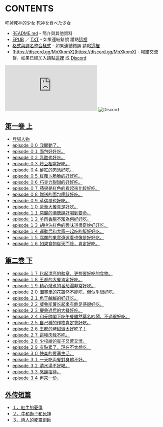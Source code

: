 # CONTENTS

吃掉死神的少女
死神を食べた少女


- [README.md](README.md) - 簡介與其他資料
- [EPUB](https://gitlab.com/demonovel/epub-txt/blob/master/dmzj_out/%E5%90%83%E6%8E%89%E6%AD%BB%E7%A5%9E%E7%9A%84%E5%B0%91%E5%A5%B3.epub) ／ [TXT](https://gitlab.com/demonovel/epub-txt/blob/master/dmzj_out/out/%E5%90%83%E6%8E%89%E6%AD%BB%E7%A5%9E%E7%9A%84%E5%B0%91%E5%A5%B3.out.txt) - 如果連結錯誤 請點[這裡](https://gitlab.com/demonovel/epub-txt/tree/master)
- [格式與譯名整合樣式](https://github.com/bluelovers/node-novel/blob/master/lib/locales/%E5%90%83%E6%8E%89%E6%AD%BB%E7%A5%9E%E7%9A%84%E5%B0%91%E5%A5%B3.ts) - 如果連結錯誤 請點[這裡](https://github.com/bluelovers/node-novel/tree/master/lib/locales)
- [https://discord.gg/MnXkpmX](https://discord.gg/MnXkpmX) - 報錯交流群，如果已經加入請點[這裡](https://discordapp.com/channels/467794087769014273/467794088285175809) 或 [Discord](https://discordapp.com/channels/@me)


![導航目錄](https://chart.apis.google.com/chart?cht=qr&chs=150x150&chl=https://gitee.com/bluelovers/novel/blob/master/dmzj/吃掉死神的少女/導航目錄.md)  ![Discord](https://chart.apis.google.com/chart?cht=qr&chs=150x150&chl=https://discord.gg/MnXkpmX)




## [第一卷 上](00000_%E7%AC%AC%E4%B8%80%E5%8D%B7%20%E4%B8%8A)

- [登場人物](00000_%E7%AC%AC%E4%B8%80%E5%8D%B7%20%E4%B8%8A/00010_%E7%99%BB%E5%A0%B4%E4%BA%BA%E7%89%A9.txt)
- [episode ００ 我開動了。](00000_%E7%AC%AC%E4%B8%80%E5%8D%B7%20%E4%B8%8A/00020_episode%20%EF%BC%90%EF%BC%90%20%E6%88%91%E9%96%8B%E5%8B%95%E4%BA%86%E3%80%82.txt)
- [episode ０１ 面包好好吃。](00000_%E7%AC%AC%E4%B8%80%E5%8D%B7%20%E4%B8%8A/00030_episode%20%EF%BC%90%EF%BC%91%20%E9%9D%A2%E5%8C%85%E5%A5%BD%E5%A5%BD%E5%90%83%E3%80%82.txt)
- [episode ０２ 乳酪也好吃。](00000_%E7%AC%AC%E4%B8%80%E5%8D%B7%20%E4%B8%8A/00040_episode%20%EF%BC%90%EF%BC%92%20%E4%B9%B3%E9%85%AA%E4%B9%9F%E5%A5%BD%E5%90%83%E3%80%82.txt)
- [episode ０３ 炒豆相當好吃。](00000_%E7%AC%AC%E4%B8%80%E5%8D%B7%20%E4%B8%8A/00050_episode%20%EF%BC%90%EF%BC%93%20%E7%82%92%E8%B1%86%E7%9B%B8%E7%95%B6%E5%A5%BD%E5%90%83%E3%80%82.txt)
- [episode ０４ 鮮紅的肉派好吃。](00000_%E7%AC%AC%E4%B8%80%E5%8D%B7%20%E4%B8%8A/00060_episode%20%EF%BC%90%EF%BC%94%20%E9%AE%AE%E7%B4%85%E7%9A%84%E8%82%89%E6%B4%BE%E5%A5%BD%E5%90%83%E3%80%82.txt)
- [episode ０５ 紅蘿卜脆脆的好好吃。](00000_%E7%AC%AC%E4%B8%80%E5%8D%B7%20%E4%B8%8A/00070_episode%20%EF%BC%90%EF%BC%95%20%E7%B4%85%E8%98%BF%E5%8D%9C%E8%84%86%E8%84%86%E7%9A%84%E5%A5%BD%E5%A5%BD%E5%90%83%E3%80%82.txt)
- [episode ０６ 巧克力甜甜的好好吃。](00000_%E7%AC%AC%E4%B8%80%E5%8D%B7%20%E4%B8%8A/00080_episode%20%EF%BC%90%EF%BC%96%20%E5%B7%A7%E5%85%8B%E5%8A%9B%E7%94%9C%E7%94%9C%E7%9A%84%E5%A5%BD%E5%A5%BD%E5%90%83%E3%80%82.txt)
- [episode ０７ 蘋果是紅色的看起來比較好吃。](00000_%E7%AC%AC%E4%B8%80%E5%8D%B7%20%E4%B8%8A/00090_episode%20%EF%BC%90%EF%BC%97%20%E8%98%8B%E6%9E%9C%E6%98%AF%E7%B4%85%E8%89%B2%E7%9A%84%E7%9C%8B%E8%B5%B7%E4%BE%86%E6%AF%94%E8%BC%83%E5%A5%BD%E5%90%83%E3%80%82.txt)
- [episode ０８ 贈送的面包應該好吃。](00000_%E7%AC%AC%E4%B8%80%E5%8D%B7%20%E4%B8%8A/00100_episode%20%EF%BC%90%EF%BC%98%20%E8%B4%88%E9%80%81%E7%9A%84%E9%9D%A2%E5%8C%85%E6%87%89%E8%A9%B2%E5%A5%BD%E5%90%83%E3%80%82.txt)
- [episode ０９ 草偶爾也好吃。](00000_%E7%AC%AC%E4%B8%80%E5%8D%B7%20%E4%B8%8A/00110_episode%20%EF%BC%90%EF%BC%99%20%E8%8D%89%E5%81%B6%E7%88%BE%E4%B9%9F%E5%A5%BD%E5%90%83%E3%80%82.txt)
- [episode １０ 豪華大餐真是好吃。](00000_%E7%AC%AC%E4%B8%80%E5%8D%B7%20%E4%B8%8A/00120_episode%20%EF%BC%91%EF%BC%90%20%E8%B1%AA%E8%8F%AF%E5%A4%A7%E9%A4%90%E7%9C%9F%E6%98%AF%E5%A5%BD%E5%90%83%E3%80%82.txt)
- [episode １１ 惡魔的酒聴說好喝到要命。](00000_%E7%AC%AC%E4%B8%80%E5%8D%B7%20%E4%B8%8A/00130_episode%20%EF%BC%91%EF%BC%91%20%E6%83%A1%E9%AD%94%E7%9A%84%E9%85%92%E8%81%B4%E8%AA%AA%E5%A5%BD%E5%96%9D%E5%88%B0%E8%A6%81%E5%91%BD%E3%80%82.txt)
- [episode １２ 羊肉香腸不知為何好好吃。](00000_%E7%AC%AC%E4%B8%80%E5%8D%B7%20%E4%B8%8A/00140_episode%20%EF%BC%91%EF%BC%92%20%E7%BE%8A%E8%82%89%E9%A6%99%E8%85%B8%E4%B8%8D%E7%9F%A5%E7%82%BA%E4%BD%95%E5%A5%BD%E5%A5%BD%E5%90%83%E3%80%82.txt)
- [episode １３ 胡桃沾紅色的醬味道很奇妙好好吃。](00000_%E7%AC%AC%E4%B8%80%E5%8D%B7%20%E4%B8%8A/00150_episode%20%EF%BC%91%EF%BC%93%20%E8%83%A1%E6%A1%83%E6%B2%BE%E7%B4%85%E8%89%B2%E7%9A%84%E9%86%AC%E5%91%B3%E9%81%93%E5%BE%88%E5%A5%87%E5%A6%99%E5%A5%BD%E5%A5%BD%E5%90%83%E3%80%82.txt)
- [episode １４ 運動后和大家一起吃的飯好好吃。](00000_%E7%AC%AC%E4%B8%80%E5%8D%B7%20%E4%B8%8A/00160_episode%20%EF%BC%91%EF%BC%94%20%E9%81%8B%E5%8B%95%E5%90%8E%E5%92%8C%E5%A4%A7%E5%AE%B6%E4%B8%80%E8%B5%B7%E5%90%83%E7%9A%84%E9%A3%AF%E5%A5%BD%E5%A5%BD%E5%90%83%E3%80%82.txt)
- [episode １５ 腐爛的果實遠遠看也像是好好吃。](00000_%E7%AC%AC%E4%B8%80%E5%8D%B7%20%E4%B8%8A/00170_episode%20%EF%BC%91%EF%BC%95%20%E8%85%90%E7%88%9B%E7%9A%84%E6%9E%9C%E5%AF%A6%E9%81%A0%E9%81%A0%E7%9C%8B%E4%B9%9F%E5%83%8F%E6%98%AF%E5%A5%BD%E5%A5%BD%E5%90%83%E3%80%82.txt)
- [episode １６ 如果食物從天而降，肯定好吃。](00000_%E7%AC%AC%E4%B8%80%E5%8D%B7%20%E4%B8%8A/00180_episode%20%EF%BC%91%EF%BC%96%20%E5%A6%82%E6%9E%9C%E9%A3%9F%E7%89%A9%E5%BE%9E%E5%A4%A9%E8%80%8C%E9%99%8D%EF%BC%8C%E8%82%AF%E5%AE%9A%E5%A5%BD%E5%90%83%E3%80%82.txt)


## [第二卷 下](00010_%E7%AC%AC%E4%BA%8C%E5%8D%B7%20%E4%B8%8B)

- [episode １７ 比起漂亮的勲章，更想要好吃的食物。](00010_%E7%AC%AC%E4%BA%8C%E5%8D%B7%20%E4%B8%8B/episode%20%EF%BC%91%EF%BC%97%20%E6%AF%94%E8%B5%B7%E6%BC%82%E4%BA%AE%E7%9A%84%E5%8B%B2%E7%AB%A0%EF%BC%8C%E6%9B%B4%E6%83%B3%E8%A6%81%E5%A5%BD%E5%90%83%E7%9A%84%E9%A3%9F%E7%89%A9%E3%80%82.txt)
- [episode １８ 王都的大餐肯定好吃。](00010_%E7%AC%AC%E4%BA%8C%E5%8D%B7%20%E4%B8%8B/episode%20%EF%BC%91%EF%BC%98%20%E7%8E%8B%E9%83%BD%E7%9A%84%E5%A4%A7%E9%A4%90%E8%82%AF%E5%AE%9A%E5%A5%BD%E5%90%83%E3%80%82.txt)
- [episode １９ 精心燉煮的番茄湯非常好吃。](00010_%E7%AC%AC%E4%BA%8C%E5%8D%B7%20%E4%B8%8B/episode%20%EF%BC%91%EF%BC%99%20%E7%B2%BE%E5%BF%83%E7%87%89%E7%85%AE%E7%9A%84%E7%95%AA%E8%8C%84%E6%B9%AF%E9%9D%9E%E5%B8%B8%E5%A5%BD%E5%90%83%E3%80%82.txt)
- [episode ２０ 圖畫里的花雖然不能吃，但似乎很好吃。](00010_%E7%AC%AC%E4%BA%8C%E5%8D%B7%20%E4%B8%8B/episode%20%EF%BC%92%EF%BC%90%20%E5%9C%96%E7%95%AB%E9%87%8C%E7%9A%84%E8%8A%B1%E9%9B%96%E7%84%B6%E4%B8%8D%E8%83%BD%E5%90%83%EF%BC%8C%E4%BD%86%E4%BC%BC%E4%B9%8E%E5%BE%88%E5%A5%BD%E5%90%83%E3%80%82.txt)
- [episode ２１ 魚干鹹鹹的好好吃。](00010_%E7%AC%AC%E4%BA%8C%E5%8D%B7%20%E4%B8%8B/episode%20%EF%BC%92%EF%BC%91%20%E9%AD%9A%E5%B9%B2%E9%B9%B9%E9%B9%B9%E7%9A%84%E5%A5%BD%E5%A5%BD%E5%90%83%E3%80%82.txt)
- [episode ２２ 威魯斯薯吃起來有飽足感很好吃。](00010_%E7%AC%AC%E4%BA%8C%E5%8D%B7%20%E4%B8%8B/episode%20%EF%BC%92%EF%BC%92%20%E5%A8%81%E9%AD%AF%E6%96%AF%E8%96%AF%E5%90%83%E8%B5%B7%E4%BE%86%E6%9C%89%E9%A3%BD%E8%B6%B3%E6%84%9F%E5%BE%88%E5%A5%BD%E5%90%83%E3%80%82.txt)
- [episode ２３ 慶典過后的大餐好吃。](00010_%E7%AC%AC%E4%BA%8C%E5%8D%B7%20%E4%B8%8B/episode%20%EF%BC%92%EF%BC%93%20%E6%85%B6%E5%85%B8%E9%81%8E%E5%90%8E%E7%9A%84%E5%A4%A7%E9%A4%90%E5%A5%BD%E5%90%83%E3%80%82.txt)
- [episode ２４ 和元帥閣下吃午餐雖然莫名吵鬧，不過很好吃。](00010_%E7%AC%AC%E4%BA%8C%E5%8D%B7%20%E4%B8%8B/episode%20%EF%BC%92%EF%BC%94%20%E5%92%8C%E5%85%83%E5%B8%A5%E9%96%A3%E4%B8%8B%E5%90%83%E5%8D%88%E9%A4%90%E9%9B%96%E7%84%B6%E8%8E%AB%E5%90%8D%E5%90%B5%E9%AC%A7%EF%BC%8C%E4%B8%8D%E9%81%8E%E5%BE%88%E5%A5%BD%E5%90%83%E3%80%82.txt)
- [episode ２５ 自己種的作物肯定會好吃。](00010_%E7%AC%AC%E4%BA%8C%E5%8D%B7%20%E4%B8%8B/episode%20%EF%BC%92%EF%BC%95%20%E8%87%AA%E5%B7%B1%E7%A8%AE%E7%9A%84%E4%BD%9C%E7%89%A9%E8%82%AF%E5%AE%9A%E6%9C%83%E5%A5%BD%E5%90%83%E3%80%82.txt)
- [episode ２６ 王都的烤甜派太好吃了！](00010_%E7%AC%AC%E4%BA%8C%E5%8D%B7%20%E4%B8%8B/episode%20%EF%BC%92%EF%BC%96%20%E7%8E%8B%E9%83%BD%E7%9A%84%E7%83%A4%E7%94%9C%E6%B4%BE%E5%A4%AA%E5%A5%BD%E5%90%83%E4%BA%86%EF%BC%81.txt)
- [episode ２７ 這種肉我不吃。](00010_%E7%AC%AC%E4%BA%8C%E5%8D%B7%20%E4%B8%8B/episode%20%EF%BC%92%EF%BC%97%20%E9%80%99%E7%A8%AE%E8%82%89%E6%88%91%E4%B8%8D%E5%90%83%E3%80%82.txt)
- [episode ２８ 少校給的豆子又苦又渋。](00010_%E7%AC%AC%E4%BA%8C%E5%8D%B7%20%E4%B8%8B/episode%20%EF%BC%92%EF%BC%98%20%E5%B0%91%E6%A0%A1%E7%B5%A6%E7%9A%84%E8%B1%86%E5%AD%90%E5%8F%88%E8%8B%A6%E5%8F%88%E6%B8%8B%E3%80%82.txt)
- [episode ２９ 有點累了，現在不太想吃。](00010_%E7%AC%AC%E4%BA%8C%E5%8D%B7%20%E4%B8%8B/episode%20%EF%BC%92%EF%BC%99%20%E6%9C%89%E9%BB%9E%E7%B4%AF%E4%BA%86%EF%BC%8C%E7%8F%BE%E5%9C%A8%E4%B8%8D%E5%A4%AA%E6%83%B3%E5%90%83%E3%80%82.txt)
- [episode ３０ 快楽的要塞生活。](00010_%E7%AC%AC%E4%BA%8C%E5%8D%B7%20%E4%B8%8B/episode%20%EF%BC%93%EF%BC%90%20%E5%BF%AB%E6%A5%BD%E7%9A%84%E8%A6%81%E5%A1%9E%E7%94%9F%E6%B4%BB%E3%80%82.txt)
- [episode ３１ 一天吃両餐對身體不好。](00010_%E7%AC%AC%E4%BA%8C%E5%8D%B7%20%E4%B8%8B/episode%20%EF%BC%93%EF%BC%91%20%E4%B8%80%E5%A4%A9%E5%90%83%E4%B8%A1%E9%A4%90%E5%B0%8D%E8%BA%AB%E9%AB%94%E4%B8%8D%E5%A5%BD%E3%80%82.txt)
- [episode ３２ 清水湯不好喝。](00010_%E7%AC%AC%E4%BA%8C%E5%8D%B7%20%E4%B8%8B/episode%20%EF%BC%93%EF%BC%92%20%E6%B8%85%E6%B0%B4%E6%B9%AF%E4%B8%8D%E5%A5%BD%E5%96%9D%E3%80%82.txt)
- [episode ３３ 感謝招待。](00010_%E7%AC%AC%E4%BA%8C%E5%8D%B7%20%E4%B8%8B/episode%20%EF%BC%93%EF%BC%93%20%E6%84%9F%E8%AC%9D%E6%8B%9B%E5%BE%85%E3%80%82.txt)
- [episode ３４ 再來一份。](00010_%E7%AC%AC%E4%BA%8C%E5%8D%B7%20%E4%B8%8B/episode%20%EF%BC%93%EF%BC%94%20%E5%86%8D%E4%BE%86%E4%B8%80%E4%BB%BD%E3%80%82.txt)


## [外传短篇](00020_%E5%A4%96%E4%BC%A0%E7%9F%AD%E7%AF%87)

- [１、紅牛的憂傷](00020_%E5%A4%96%E4%BC%A0%E7%9F%AD%E7%AF%87/%EF%BC%91%E3%80%81%E7%B4%85%E7%89%9B%E7%9A%84%E6%86%82%E5%82%B7.txt)
- [２、牛和獅子和死神](00020_%E5%A4%96%E4%BC%A0%E7%9F%AD%E7%AF%87/%EF%BC%92%E3%80%81%E7%89%9B%E5%92%8C%E7%8D%85%E5%AD%90%E5%92%8C%E6%AD%BB%E7%A5%9E.txt)
- [３、両人的死靈術師](00020_%E5%A4%96%E4%BC%A0%E7%9F%AD%E7%AF%87/%EF%BC%93%E3%80%81%E4%B8%A1%E4%BA%BA%E7%9A%84%E6%AD%BB%E9%9D%88%E8%A1%93%E5%B8%AB.txt)

